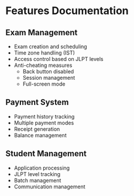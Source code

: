 # Features Documentation

## Exam Management
- Exam creation and scheduling
- Time zone handling (IST)
- Access control based on JLPT levels
- Anti-cheating measures
  - Back button disabled
  - Session management
  - Full-screen mode

## Payment System
- Payment history tracking
- Multiple payment modes
- Receipt generation
- Balance management

## Student Management
- Application processing
- JLPT level tracking
- Batch management
- Communication management